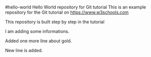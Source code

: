 #hello-world
Hello World repository for Git tutorial
This is an example repository for the Git tutorial on 
https://www.w3schools.com

This repository is built step by step in the tutorial

I am adding some informations.

Added one more line about gold.

New line is added.
